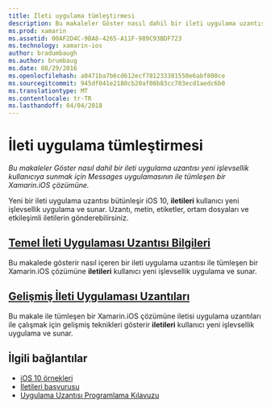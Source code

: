 ```yaml
---
title: İleti uygulama tümleştirmesi
description: Bu makaleler Göster nasıl dahil bir ileti uygulama uzantısı yeni işlevsellik kullanıcıya sunmak için Messages uygulamasının ile tümleşen bir Xamarin.iOS çözümüne.
ms.prod: xamarin
ms.assetid: 00AF2D4C-9BA8-4265-A11F-989C93BDF723
ms.technology: xamarin-ios
author: bradumbaugh
ms.author: brumbaug
ms.date: 08/29/2016
ms.openlocfilehash: a0471ba7b6cd612ecf781233381550e6abf800ce
ms.sourcegitcommit: 945df041e2180cb20af08b83cc703ecd1aedc6b0
ms.translationtype: MT
ms.contentlocale: tr-TR
ms.lasthandoff: 04/04/2018
---
```

# <a name="message-app-integration"></a>İleti uygulama tümleştirmesi

_Bu makaleler Göster nasıl dahil bir ileti uygulama uzantısı yeni işlevsellik kullanıcıya sunmak için Messages uygulamasının ile tümleşen bir Xamarin.iOS çözümüne._

Yeni bir ileti uygulama uzantısı bütünleşir iOS 10, **iletileri** kullanıcı yeni işlevsellik uygulama ve sunar. Uzantı, metin, etiketler, ortam dosyaları ve etkileşimli iletilerin gönderebilirsiniz.

    
## <a name="message-app-extension-basicsiosplatformmessage-app-integrationintro-to-message-app-extensionsmd"></a>[Temel İleti Uygulaması Uzantısı Bilgileri](~/ios/platform/message-app-integration/intro-to-message-app-extensions.md)

Bu makalede gösterir nasıl içeren bir ileti uygulama uzantısı ile tümleşen bir Xamarin.iOS çözümüne **iletileri** kullanıcı yeni işlevsellik uygulama ve sunar.

## <a name="advanced-message-app-extensionsiosplatformmessage-app-integrationintro-to-message-app-extensionsmd"></a>[Gelişmiş İleti Uygulaması Uzantıları](~/ios/platform/message-app-integration/intro-to-message-app-extensions.md)

Bu makale ile tümleşen bir Xamarin.iOS çözümüne iletisi uygulama uzantıları ile çalışmak için gelişmiş teknikleri gösterir **iletileri** kullanıcı yeni işlevsellik uygulama ve sunar.


## <a name="related-links"></a>İlgili bağlantılar

- [iOS 10 örnekleri](https://developer.xamarin.com/samples/ios/iOS10/)
- [İletileri başvurusu](https://developer.apple.com/reference/messages)
- [Uygulama Uzantısı Programlama Kılavuzu](https://developer.apple.com/library/prerelease/content/documentation/General/Conceptual/ExtensibilityPG/index.html#//apple_ref/doc/uid/TP40014214)
